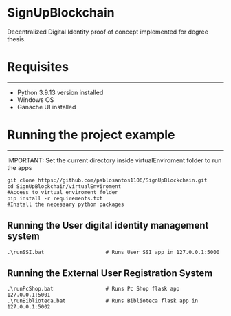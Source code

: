 # SignUpBlockchain
Decentralized Digital Identity proof of concept implemented for degree thesis. 

# Requisites
---------------------------------------------------------------------
* Python 3.9.13 version installed
* Windows OS
* Ganache UI installed

# Running the project example
---------------------------------------------------------------------
IMPORTANT: Set the current directory inside virtualEnviroment folder to run the apps

	git clone https://github.com/pablosantos1106/SignUpBlockchain.git    
	cd SignUpBlockchain/virtualEnviroment                                 #Access to virtual enviroment folder
	pip install -r requirements.txt                                       #Install the necessary python packages

## Running the User digital identity management system

	.\runSSI.bat					# Runs User SSI app in 127.0.0.1:5000
    
## Running the External User Registration System 
       
	.\runPcShop.bat					# Runs Pc Shop flask app 127.0.0.1:5001
	.\runBiblioteca.bat				# Runs Biblioteca flask app in 127.0.0.1:5002

